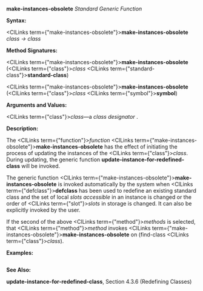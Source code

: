 **make-instances-obsolete** *Standard Generic Function* 



**Syntax:** 



<ClLinks  term={"make-instances-obsolete"}><b>make-instances-obsolete</b></ClLinks> *class → class* 



**Method Signatures:** 



<ClLinks  term={"make-instances-obsolete"}><b>make-instances-obsolete</b></ClLinks> (<ClLinks  term={"class"}><i>class</i></ClLinks> <ClLinks  term={"standard-class"}><b>standard-class</b></ClLinks>) 



<ClLinks  term={"make-instances-obsolete"}><b>make-instances-obsolete</b></ClLinks> (<ClLinks  term={"class"}><i>class</i></ClLinks> <ClLinks  term={"symbol"}><b>symbol</b></ClLinks>) 



**Arguments and Values:** 



<ClLinks  term={"class"}><i>class</i></ClLinks>—a *class designator* . 



**Description:** 



The <ClLinks  term={"function"}><i>function</i></ClLinks> <ClLinks  term={"make-instances-obsolete"}><b>make-instances-obsolete</b></ClLinks> has the effect of initiating the process of updating the instances of the <ClLinks  term={"class"}><i>class</i></ClLinks>. During updating, the generic function **update-instance-for-redefined-class** will be invoked. 



The generic function <ClLinks  term={"make-instances-obsolete"}><b>make-instances-obsolete</b></ClLinks> is invoked automatically by the system when <ClLinks  term={"defclass"}><b>defclass</b></ClLinks> has been used to redefine an existing standard class and the set of local *slots accessible* in an instance is changed or the order of <ClLinks  term={"slot"}><i>slots</i></ClLinks> in storage is changed. It can also be explicitly invoked by the user. 



If the second of the above <ClLinks  term={"method"}><i>methods</i></ClLinks> is selected, that <ClLinks  term={"method"}><i>method</i></ClLinks> invokes <ClLinks  term={"make-instances-obsolete"}><b>make-instances-obsolete</b></ClLinks> on (find-class <ClLinks  term={"class"}><i>class</i></ClLinks>). 







 



 



**Examples:**
```lisp

```
**See Also:** 



**update-instance-for-redefined-class**, Section 4.3.6 (Redefining Classes) 



